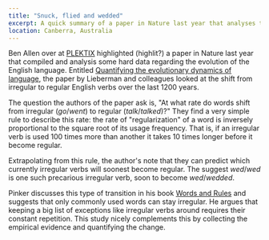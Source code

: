 ```yaml
---
title: "Snuck, flied and wedded"
excerpt: A quick summary of a paper in Nature last year that analyses the rate at which words shift from irregular to regular.
location: Canberra, Australia
---
```

Ben Allen over at [PLEKTIX][] highlighted (highlit?) a paper in Nature last year that compiled and analysis some hard data regarding the evolution of the English language. Entitled [Quantifying the evolutionary dynamics of language][paper], the paper by Lieberman and colleagues looked at the shift from irregular to regular English verbs over the last 1200 years. 

[PLEKTIX]: http://plektix.blogspot.com/2008/10/evolution-of-irregular-verbs.html
[paper]: http://www.pubmedcentral.nih.gov/articlerender.fcgi?artid=2460562

The question the authors of the paper ask is, "At what rate do words shift from irregular (_go_/_went_) to regular (_talk_/_talked_)?" They find a very simple rule to describe this rate: the rate of "regularization" of a word is inversely proportional to the square root of its usage frequency. That is, if an irregular verb is used 100 times more than another it takes 10 times longer before it become regular.

Extrapolating from this rule, the author's note that they can predict which currently irregular verbs will soonest become regular. The suggest _wed_/_wed_ is one such precarious irregular verb, soon to become _wed_/_wedded_.

Pinker discusses this type of transition in his book [Words and Rules][] and suggests that only commonly used words can stay irregular. He argues that keeping a big list of exceptions like irregular verbs around requires their constant repetition. This study nicely complements this by collecting the empirical evidence and quantifying the change. 

[words and rules]: http://pinker.wjh.harvard.edu/books/wr/index.html
